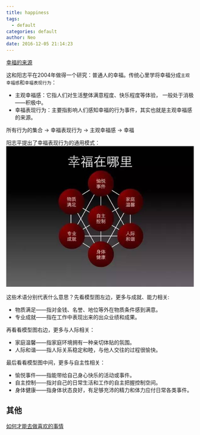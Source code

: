 ```yaml
---
title: happiness
tags:
  - default
categories: default
author: Neo
date: 2016-12-05 21:14:23
---
```


<!--more-->

[幸福的来源](http://mp.weixin.qq.com/s?__biz=MzA3MzM0MjUyMQ==&mid=2652149145&idx=1&sn=f3d80d255e958af9c73d8fc083596398&scene=21#wechat_redirect)

这和阳志平在2004年做得一个研究：普通人的幸福。传统心里学将幸福分成`主观幸福感`和`幸福表现行为`：

* 主观幸福感：它指人们对生活整体满意程度、快乐程度等体验， 一般处于消极——积极中。
* 幸福表现行为：主要指影响人们感知幸福的行为事件，其实也就是主观幸福感的来源。

所有行为的集合 -> 幸福表现行为 -> 主观幸福感 -> 幸福 

阳志平提出了幸福表现行为的通用模式：
![](../_images/articles/happiness.jpg)

这些术语分别代表什么意思？先看模型图左边，更多与成就、能力相关:

* 物质满足——指对金钱、名誉、地位等外在物质条件感到满意。 
* 专业成就——指在工作中表现出来的出众业绩和成果。

再看看模型图右边，更多与人际相关：

* 家庭温馨——指家庭环境拥有一种亲切体贴的氛围。 
* 人际和谐——指人际关系稳定和睦，与他人交往的过程很愉快。 

最后看看模型图中间，更多与自主性相关：

* 愉悦事件——指能带给自己身心快乐的活动或事件。 
* 自主控制——指对自己的日常生活和工作的自主把握控制空间。 
* 身体健康——指身体状态良好，有足够充沛的精力和体力应付日常各类事件。

## 其他
[如何才能去做喜欢的事情](https://www.wanglianghome.org/zh_CN/translation/HowToDoWhatYouLove.html)